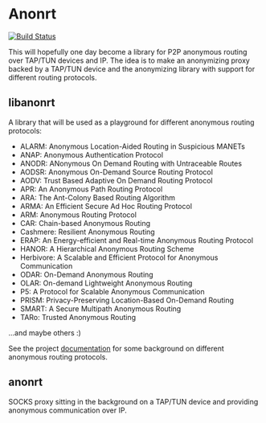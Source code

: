 # Anonrt

[![Build Status](https://secure.travis-ci.org/dezelin/anonrt.png)](http://travis-ci.org/dezelin/anonrt)

This will hopefully one day become a library for P2P anonymous routing over TAP/TUN devices and IP.
 The idea is to make an anonymizing proxy backed by a TAP/TUN device and the anonymizing library
 with support for different routing protocols.

## libanonrt

A library that will be used as a playground for different anonymous routing protocols:

* ALARM: Anonymous Location-Aided Routing in Suspicious MANETs
* ANAP: Anonymous Authentication Protocol
* ANODR: ANonymous On Demand Routing with Untraceable Routes
* AODSR: Anonymous On-Demand Source Routing Protocol
* AODV: Trust Based Adaptive On Demand Routing Protocol
* APR: An Anonymous Path Routing Protocol
* ARA: The Ant-Colony Based Routing Algorithm
* ARMA: An Efficient Secure Ad Hoc Routing Protocol
* ARM: Anonymous Routing Protocol
* CAR: Chain-based Anonymous Routing
* Cashmere: Resilient Anonymous Routing
* ERAP: An Energy-efficient and Real-time Anonymous Routing Protocol
* HANOR: A Hierarchical Anonymous Routing Scheme
* Herbivore: A Scalable and Efficient Protocol for Anonymous Communication
* ODAR: On-Demand Anonymous Routing
* OLAR: On-demand Lightweight Anonymous Routing
* P5: A Protocol for Scalable Anonymous Communication
* PRISM: Privacy-Preserving Location-Based On-Demand Routing
* SMART: A Secure Multipath Anonymous Routing
* TARo: Trusted Anonymous Routing

...and maybe others :)

See the project [documentation][docref] for some background on different anonymous routing protocols.

## anonrt

 SOCKS proxy sitting in the background on a TAP/TUN device and providing anonymous communication over IP.

[docref]: https://github.com/dezelin/anonrt/tree/master/doc
